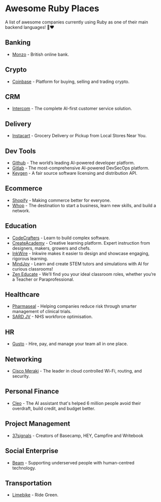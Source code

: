 # Awesome Ruby Places

A list of awesome companies currently using Ruby as one of their main backend languages! 💎❤️

## Banking

- [Monzo](https://monzo.com/) - British online bank.

## Crypto

- [Coinbase](https://coinbase.com/) - Platform for buying, selling and trading crypto.

## CRM

- [Intercom](https://intercom.com/) - The complete AI-first customer service solution.

## Delivery

- [Instacart](https://instacart.com) - Grocery Delivery or Pickup from Local Stores Near You.

## Dev Tools

- [Github](https://github.com/) - The world’s leading AI-powered developer platform.
- [Gitlab](https://gitlab.com/) - The most-comprehensive AI-powered DevSecOps platform.
- [Keygen](https://keygen.sh/) - A fair source software licensing and distribution API.

## Ecommerce

- [Shopify](https://shopify.com/) - Making commerce better for everyone.
- [Whop](https://whop.com) - The destination to start a business, learn new skills, and build a network.

## Education
- [CodeCrafters](https://codecrafters.io) - Learn to build complex software.
- [CreateAcademy](https://www.createacademy.com/) - Creative learning platform. Expert instruction from designers, makers, growers and chefs.
- [InkWire](https://www.inkwire.co/) - Inkwire makes it easier to design and showcase engaging, rigorous learning.
- [MindJoy](https://www.mindjoy.com/) - Learn and create STEM tutors and simulations with AI for curious classrooms!
- [Zen Educate](https://zeneducate.com/) - We’ll find you your ideal classroom roles, whether you’re a Teacher or Paraprofessional.

## Healthcare

- [Pharmaseal](https://www.pharmaseal.co/) - Helping companies reduce risk through smarter management of clinical trials.
- [SARD JV](https://www.sardjv.co.uk/) - NHS workforce optimisation.

## HR

- [Gusto](https://gusto.com/) - Hire, pay, and manage your team all in one place.

## Networking

- [Cisco Meraki](https://meraki.cisco.com/) - The leader in cloud controlled Wi-Fi, routing, and security.

## Personal Finance

- [Cleo](https://web.meetcleo.com/) - The AI assistant that's helped 6 million people avoid their overdraft, build credit, and budget better.

## Project Management

- [37signals](https://37signals.com) - Creators of Basecamp, HEY, Campfire and Writebook

## Social Enterprise

- [Beam](https://beam.org) - Supporting underserved people with human-centred technology.

## Transportation

- [Limebike](https://li.me/) - Ride Green.

